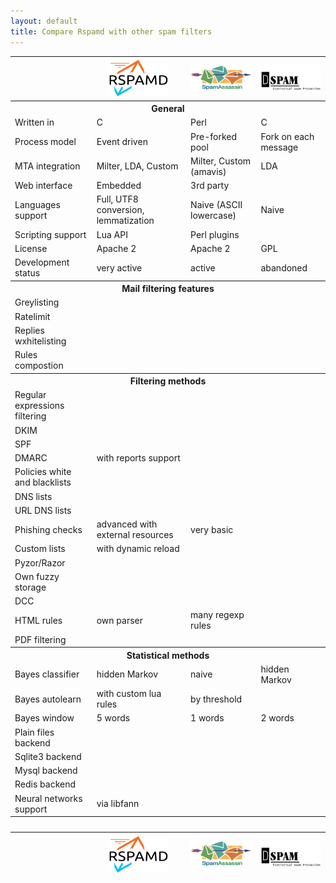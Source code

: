 ```yaml
---
layout: default
title: Compare Rspamd with other spam filters
---
```


<div class="compare-table">
  <div class="table-responsive">
    <table class="table">
      <thead>
        <tr>
          <th class="col-xs-3"></th>
          <th class="col-xs-3"><img src="img/rspamd_logo_small_black_simple.jpg" class="img-responsive"></th>
          <th class="col-xs-3"><img src="img/spamassassin_logo.jpg" class="img-responsive"></th>
          <th class="col-xs-3"><img src="img/dspam_logo.jpg" class="img-responsive"></th>
        </tr>
      </thead>
      <tbody>
        <tr class="info">
          <th colspan="4">
            General
          </th>
        </tr>
        <tr>
          <td>Written in</td>
          <td>C</td>
          <td>Perl</td>
          <td>C</td>
        </tr>
        <tr>
          <td>Process model</td>
          <td>Event driven</td>
          <td>Pre-forked pool</td>
          <td>Fork on each message</td>
        </tr>
        <tr>
          <td>MTA integration</td>
          <td>Milter, LDA, Custom</td>
          <td>Milter, Custom (amavis)</td>
          <td>LDA</td>
        </tr>
        <tr>
          <td>Web interface</td>
          <td><span class="glyphicon glyphicon-ok icon-green"></span> Embedded</td>
          <td><span class="fa fa-lg fa-question-circle"></span> 3rd party</td>
          <td><span class="glyphicon glyphicon-remove icon-red"></span></td>
        </tr>
        <tr>
          <td>Languages support</td>
          <td><span class="glyphicon glyphicon-ok icon-green"></span> Full, UTF8 conversion, lemmatization</td>
          <td><span class="glyphicon glyphicon-remove icon-red"></span> Naive (ASCII lowercase)</td>
          <td><span class="glyphicon glyphicon-remove icon-red"></span> Naive</td>
        </tr>
        <tr>
          <td>Scripting support</td>
          <td><span class="glyphicon glyphicon-ok icon-green"></span> Lua API</td>
          <td><span class="glyphicon glyphicon-ok icon-green"></span> Perl plugins</td>
          <td><span class="glyphicon glyphicon-remove icon-red"></span></td>
        </tr>
        <tr>
          <td>License</td>
          <td>Apache 2</td>
          <td>Apache 2</td>
          <td>GPL</td>
        </tr>
        <tr>
          <td>Development status</td>
          <td><span class="glyphicon glyphicon-ok icon-green"></span> very active</td>
          <td><span class="glyphicon glyphicon-ok icon-green"></span> active</td>
          <td><span class="glyphicon glyphicon-remove icon-red"></span> abandoned</td>
        </tr>
        <tr class="info">
          <th colspan="4">
            Mail filtering features
          </th>
        </tr>
        <tr>
          <td>Greylisting</td>
          <td><span class="glyphicon glyphicon-ok icon-green"></span></td>
          <td><span class="glyphicon glyphicon-remove icon-red"></span></td>
          <td><span class="glyphicon glyphicon-remove icon-red"></span></td>
        </tr>
        <tr>
          <td>Ratelimit</td>
          <td><span class="glyphicon glyphicon-ok icon-green"></span></td>
          <td><span class="glyphicon glyphicon-remove icon-red"></span></td>
          <td><span class="glyphicon glyphicon-remove icon-red"></span></td>
        </tr>
        <tr>
          <td>Replies wxhitelisting</td>
          <td><span class="glyphicon glyphicon-ok icon-green"></span></td>
          <td><span class="glyphicon glyphicon-remove icon-red"></span></td>
          <td><span class="glyphicon glyphicon-remove icon-red"></span></td>
        </tr>
        <tr>
          <td>Rules compostion</td>
          <td><span class="glyphicon glyphicon-ok icon-green"></span></td>
          <td><span class="glyphicon glyphicon-ok icon-green"></span></td>
          <td><span class="glyphicon glyphicon-remove icon-red"></span></td>
        </tr>
        <tr class="info">
          <th colspan="4">
            Filtering methods
          </th>
        </tr>
        <tr>
          <td>Regular expressions filtering</td>
          <td><span class="glyphicon glyphicon-ok icon-green"></span></td>
          <td><span class="glyphicon glyphicon-ok icon-green"></span></td>
          <td><span class="glyphicon glyphicon-remove icon-red"></span></td>
        </tr>
        <tr>
          <td>DKIM</td>
          <td><span class="glyphicon glyphicon-ok icon-green"></span></td>
          <td><span class="glyphicon glyphicon-ok icon-green"></span></td>
          <td><span class="glyphicon glyphicon-remove icon-red"></span></td>
        </tr>
        <tr>
          <td>SPF</td>
          <td><span class="glyphicon glyphicon-ok icon-green"></span></td>
          <td><span class="glyphicon glyphicon-ok icon-green"></span></td>
          <td><span class="glyphicon glyphicon-remove icon-red"></span></td>
        </tr>
        <tr>
          <td>DMARC</td>
          <td><span class="glyphicon glyphicon-ok icon-green"></span> with reports support</td>
          <td><span class="glyphicon glyphicon-remove icon-red"></span></td>
          <td><span class="glyphicon glyphicon-remove icon-red"></span></td>
        </tr>
        <tr>
          <td>Policies white and blacklists</td>
          <td><span class="glyphicon glyphicon-ok icon-green"></span></td>
          <td><span class="glyphicon glyphicon-ok icon-green"></span></td>
          <td><span class="glyphicon glyphicon-remove icon-red"></span></td>
        </tr>
        <tr>
          <td>DNS lists</td>
          <td><span class="glyphicon glyphicon-ok icon-green"></span></td>
          <td><span class="glyphicon glyphicon-ok icon-green"></span></td>
          <td><span class="glyphicon glyphicon-remove icon-red"></span></td>
        </tr>
        <tr>
          <td>URL DNS lists</td>
          <td><span class="glyphicon glyphicon-ok icon-green"></span></td>
          <td><span class="glyphicon glyphicon-ok icon-green"></span></td>
          <td><span class="glyphicon glyphicon-remove icon-red"></span></td>
        </tr>
        <tr>
          <td>Phishing checks</td>
          <td><span class="glyphicon glyphicon-ok icon-green"></span> advanced with external resources</td>
          <td><span class="glyphicon glyphicon-ok icon-green"></span> very basic</td>
          <td><span class="glyphicon glyphicon-remove icon-red"></span></td>
        </tr>
        <tr>
          <td>Custom lists</td>
          <td><span class="glyphicon glyphicon-ok icon-green"></span> with dynamic reload</td>
          <td><span class="glyphicon glyphicon-ok icon-green"></span></td>
          <td><span class="glyphicon glyphicon-remove icon-red"></span></td>
        </tr>
        <tr>
          <td>Pyzor/Razor</td>
          <td><span class="glyphicon glyphicon-remove icon-red"></span></td>
          <td><span class="glyphicon glyphicon-ok icon-green"></span></td>
          <td><span class="glyphicon glyphicon-remove icon-red"></span></td>
        </tr>
        <tr>
          <td>Own fuzzy storage</td>
          <td><span class="glyphicon glyphicon-ok icon-green"></span></td>
          <td><span class="glyphicon glyphicon-remove icon-red"></span></td>
          <td><span class="glyphicon glyphicon-remove icon-red"></span></td>
        </tr>
        <tr>
          <td>DCC</td>
          <td><span class="glyphicon glyphicon-ok icon-green"></span></td>
          <td><span class="glyphicon glyphicon-ok icon-green"></span></td>
          <td><span class="glyphicon glyphicon-remove icon-red"></span></td>
        </tr>
        <tr>
          <td>HTML rules</td>
          <td><span class="glyphicon glyphicon-ok icon-green"></span> own parser</td>
          <td><span class="glyphicon glyphicon-ok icon-green"></span> many regexp rules</td>
          <td><span class="glyphicon glyphicon-remove icon-red"></span></td>
        </tr>
        <tr>
          <td>PDF filtering</td>
          <td><span class="glyphicon glyphicon-remove icon-red"></span></td>
          <td><span class="glyphicon glyphicon-ok icon-green"></span></td>
          <td><span class="glyphicon glyphicon-remove icon-red"></span></td>
        </tr>
        <tr class="info">
          <th colspan="4">
            Statistical methods
          </th>
        </tr>
        <tr>
          <td>Bayes classifier</td>
          <td><span class="glyphicon glyphicon-ok icon-green"></span> hidden Markov</td>
          <td><span class="glyphicon glyphicon-ok icon-green"></span> naive</td>
          <td><span class="glyphicon glyphicon-ok icon-green"></span> hidden Markov</td>
        </tr>
        <tr>
          <td>Bayes autolearn</td>
          <td><span class="glyphicon glyphicon-ok icon-green"></span> with custom lua rules</td>
          <td><span class="glyphicon glyphicon-ok icon-green"></span> by threshold</td>
          <td><span class="glyphicon glyphicon-remove icon-red"></span></td>
        </tr>
        <tr>
          <td>Bayes window</td>
          <td>5 words</td>
          <td>1 words</td>
          <td>2 words</td>
        </tr>
        <tr>
          <td>Plain files backend</td>
          <td><span class="glyphicon glyphicon-ok icon-green"></span></td>
          <td><span class="glyphicon glyphicon-ok icon-green"></span></td>
          <td><span class="glyphicon glyphicon-ok icon-green"></span></td>
        </tr>
        <tr>
          <td>Sqlite3 backend</td>
          <td><span class="glyphicon glyphicon-ok icon-green"></span></td>
          <td><span class="glyphicon glyphicon-ok icon-green"></span></td>
          <td><span class="glyphicon glyphicon-ok icon-green"></span></td>
        </tr>
        <tr>
          <td>Mysql backend</td>
          <td><span class="glyphicon glyphicon-remove icon-red"></span></td>
          <td><span class="glyphicon glyphicon-ok icon-green"></span></td>
          <td><span class="glyphicon glyphicon-ok icon-green"></span></td>
        </tr>
        <tr>
          <td>Redis backend</td>
          <td><span class="glyphicon glyphicon-ok icon-green"></span></td>
          <td><span class="glyphicon glyphicon-ok icon-green"></span></td>
          <td><span class="glyphicon glyphicon-remove icon-red"></span></td>
        </tr>
        <tr>
          <td>Neural networks support</td>
          <td><span class="glyphicon glyphicon-ok icon-green"></span> via libfann</td>
          <td><span class="glyphicon glyphicon-remove icon-red"></span></td>
          <td><span class="glyphicon glyphicon-remove icon-red"></span></td>
        </tr>
        <tr class="info">
          <th colspan="4">&nbsp;
          </th>
        </tr>
      </tbody>
      <thead>
        <tr>
          <th></th>
          <th><img src="img/rspamd_logo_small_black_simple.jpg" class="img-responsive"></th>
          <th><img src="img/spamassassin_logo.jpg" class="img-responsive"></th>
          <th><img src="img/dspam_logo.jpg" class="img-responsive"></th>
        </tr>
      </thead>
    </table>
  </div>
</div>
